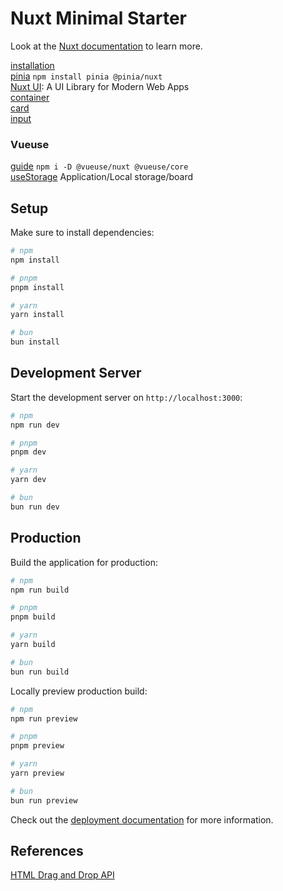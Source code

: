 # Nuxt Minimal Starter

Look at the [Nuxt documentation](https://nuxt.com/docs/getting-started/introduction) to learn more.

[installation](https://nuxt.com/docs/getting-started/installation)  
[pinia](https://pinia.vuejs.org/zh/getting-started.html)  `npm install pinia @pinia/nuxt`  
[Nuxt UI](https://ui.nuxt.com/): A UI Library for Modern Web Apps  
[container](https://ui.nuxt.com/components/container)    
[card](https://ui.nuxt.com/components/card)  
[input](https://ui.nuxt.com/components/input)  

### Vueuse

[guide](https://vueuse.org/guide/) `npm i -D @vueuse/nuxt @vueuse/core`  
[useStorage](https://vueuse.org/core/useStorage/) Application/Local storage/board

## Setup

Make sure to install dependencies:

```bash
# npm
npm install

# pnpm
pnpm install

# yarn
yarn install

# bun
bun install
```

## Development Server

Start the development server on `http://localhost:3000`:

```bash
# npm
npm run dev

# pnpm
pnpm dev

# yarn
yarn dev

# bun
bun run dev
```

## Production

Build the application for production:

```bash
# npm
npm run build

# pnpm
pnpm build

# yarn
yarn build

# bun
bun run build
```

Locally preview production build:

```bash
# npm
npm run preview

# pnpm
pnpm preview

# yarn
yarn preview

# bun
bun run preview
```

Check out the [deployment documentation](https://nuxt.com/docs/getting-started/deployment) for more information.

## References

[HTML Drag and Drop API](https://developer.mozilla.org/en-US/docs/Web/API/HTML_Drag_and_Drop_API)  
